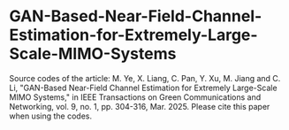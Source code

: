 # GAN-Based-Near-Field-Channel-Estimation-for-Extremely-Large-Scale-MIMO-Systems
Source codes of the article: M. Ye, X. Liang, C. Pan, Y. Xu, M. Jiang and C. Li, "GAN-Based Near-Field Channel Estimation for Extremely Large-Scale MIMO Systems," in IEEE Transactions on Green Communications and Networking, vol. 9, no. 1, pp. 304-316, Mar. 2025. Please cite this paper when using the codes.  
